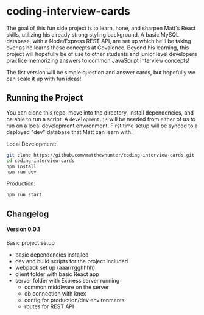 # coding-interview-cards

The goal of this fun side project is to learn, hone, and sharpen Matt's React skills, utilizing his already strong styling background.  A basic MySQL database, with a Node/Express REST API, are set up which he'll be taking over as he learns these concepts at Covalence.  Beyond his learning, this project will hopefully be of use to other students and junior level developers practice memorizing answers to common JavaScript interview concepts!  

The fist version will be simple question and answer cards, but hopefully we can scale it up with fun ideas!

## Running the Project

You can clone this repo, move into the directory, install dependencies, and be able to run a script.  A `development.js` will be needed from either of us to run on a local development environment.  First time setup will be synced to a deployed "dev" database that Matt can learn with.

Local Development:
```bash
git clone https://github.com/matthewhunter/coding-interview-cards.git
cd coding-interview-cards
npm install
npm run dev
```

Production:
```bash
npm run start
```

## Changelog

#### Version 0.0.1

Basic project setup
* basic dependencies installed
* dev and build scripts for the project included
* webpack set up (aaarrrgghhhh)
* client folder with basic React app
* server folder with Express server running
    * common middlware on the server
    * db connection with knex
    * config for production/dev environments
    * routes for REST API